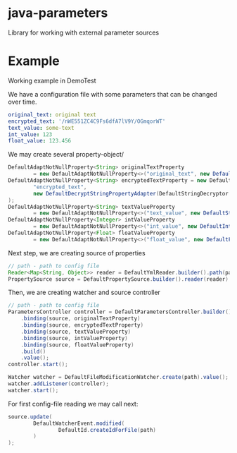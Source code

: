 # java-parameters

Library for working with external parameter sources

# Example
Working example in DemoTest

We have a configuration file with some parameters that can be changed over time.
```yaml
original_text: original text
encrypted_text: '/nWE551ZC4C9Fs6dfA7lV9Y/OGmqorWT'
text_value: some-text
int_value: 123
float_value: 123.456
```

We may create several property-object/
```java
DefaultAdaptNotNullProperty<String> originalTextProperty
        = new DefaultAdaptNotNullProperty<>("original_text", new DefaultStringPropertyAdapter());
DefaultAdaptNotNullProperty<String> encryptedTextProperty = new DefaultAdaptNotNullProperty<>(
        "encrypted_text",
        new DefaultDecryptStringPropertyAdapter(DefaultStringDecryptor.create(PASSWORD).value())
);
DefaultAdaptNotNullProperty<String> textValueProperty
        = new DefaultAdaptNotNullProperty<>("text_value", new DefaultStringPropertyAdapter());
DefaultAdaptNotNullProperty<Integer> intValueProperty
        = new DefaultAdaptNotNullProperty<>("int_value", new DefaultIntegerPropertyAdapter());
DefaultAdaptNotNullProperty<Float> floatValueProperty
        = new DefaultAdaptNotNullProperty<>("float_value", new DefaultFloatPropertyAdapter());
```

Next step, we are creating source of properties
```java
// path - path to config file
Reader<Map<String, Object>> reader = DefaultYmlReader.builder().path(path).build().value();
PropertySource source = DefaultPropertySource.builder().reader(reader).build().value();
```

Then, we are creating watcher and source controller
```java
// path - path to config file
ParametersController controller = DefaultParametersController.builder()
    .binding(source, originalTextProperty)
    .binding(source, encryptedTextProperty)
    .binding(source, textValueProperty)
    .binding(source, intValueProperty)
    .binding(source, floatValueProperty)
    .build()
    .value();
controller.start();

Watcher watcher = DefaultFileModificationWatcher.create(path).value();
watcher.addListener(controller);
watcher.start();
```

For first config-file reading we may call next:
```java
source.update(
        DefaultWatcherEvent.modified(
                DefaultId.createIdForFile(path)
        )
);
```
